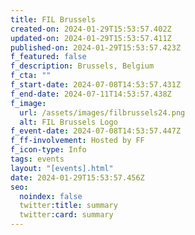 ```yaml
---
title: FIL Brussels
created-on: 2024-01-29T15:53:57.402Z
updated-on: 2024-01-29T15:53:57.411Z
published-on: 2024-01-29T15:53:57.423Z
f_featured: false
f_description: Brussels, Belgium
f_cta: ""
f_start-date: 2024-07-08T14:53:57.431Z
f_end-date: 2024-07-11T14:53:57.438Z
f_image:
  url: /assets/images/filbrussels24.png
  alt: FIL Brussels Logo
f_event-date: 2024-07-08T14:53:57.447Z
f_ff-involvement: Hosted by FF
f_icon-type: Info
tags: events
layout: "[events].html"
date: 2024-01-29T15:53:57.456Z
seo:
  noindex: false
  twitter:title: summary
  twitter:card: summary
---
```

